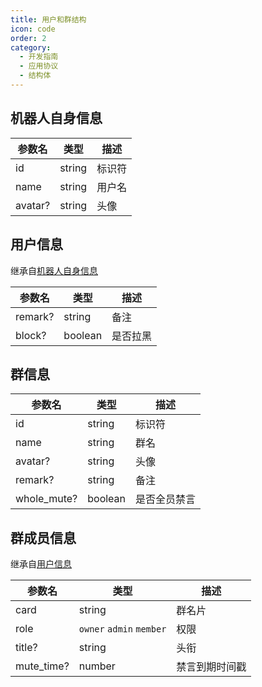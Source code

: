 ```yaml
---
title: 用户和群结构
icon: code
order: 2
category:
  - 开发指南
  - 应用协议
  - 结构体
---
```


## 机器人自身信息

| 参数名  | 类型   | 描述   |
| ------- | ------ | ------ |
| id      | string | 标识符 |
| name    | string | 用户名 |
| avatar? | string | 头像   |

## 用户信息

继承自[机器人自身信息](#机器人自身信息)

| 参数名  | 类型    | 描述     |
| ------- | ------- | -------- |
| remark? | string  | 备注     |
| block?  | boolean | 是否拉黑 |

## 群信息

| 参数名      | 类型    | 描述         |
| ----------- | ------- | ------------ |
| id          | string  | 标识符       |
| name        | string  | 群名         |
| avatar?     | string  | 头像         |
| remark?     | string  | 备注         |
| whole_mute? | boolean | 是否全员禁言 |

## 群成员信息

继承自[用户信息](#用户信息)

| 参数名     | 类型                     | 描述           |
| ---------- | ------------------------ | -------------- |
| card       | string                   | 群名片         |
| role       | `owner` `admin` `member` | 权限           |
| title?     | string                   | 头衔           |
| mute_time? | number                   | 禁言到期时间戳 |
